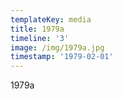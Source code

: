 ```yaml
---
templateKey: media
title: 1979a
timeline: '3'
image: /img/1979a.jpg
timestamp: '1979-02-01'
---
```

1979a
